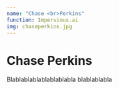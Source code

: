 ```yaml
---
name: "Chase <br>Perkins"
function: Impervious.ai
img: chaseperkins.jpg
---
```


# Chase Perkins
 
Blablablablablablablabla
blablablabla
